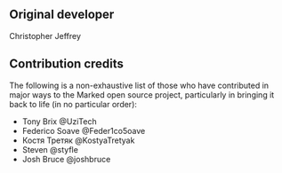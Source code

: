 ## Original developer

Christopher Jeffrey

## Contribution credits

The following is a non-exhaustive list of those who have contributed in major ways to the Marked open source project, particularly in bringing it back to life (in no particular order):

- Tony Brix @UziTech
- Federico Soave @Feder1co5oave
- Костя Третяк @KostyaTretyak
- Steven @styfle
- Josh Bruce @joshbruce